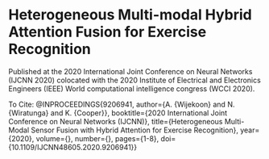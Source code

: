# Heterogeneous Multi-modal Hybrid Attention Fusion for Exercise Recognition

Published at the 2020 International Joint Conference on Neural Networks (IJCNN 2020) colocated with the 2020 Institute of Electrical and Electronics Engineers (IEEE) World computational intelligence congress (WCCI 2020).

To Cite:
@INPROCEEDINGS{9206941,
  author={A. {Wijekoon} and N. {Wiratunga} and K. {Cooper}},
  booktitle={2020 International Joint Conference on Neural Networks (IJCNN)}, 
  title={Heterogeneous Multi-Modal Sensor Fusion with Hybrid Attention for Exercise Recognition}, 
  year={2020},
  volume={},
  number={},
  pages={1-8},
  doi={10.1109/IJCNN48605.2020.9206941}}
